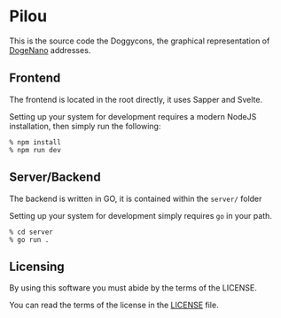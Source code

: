 # Pilou

This is the source code the Doggycons, the graphical representation of [DogeNano](https://dogenano.io) addresses.

## Frontend

The frontend is located in the root directly, it uses Sapper and Svelte.

Setting up your system for development requires a modern NodeJS installation, then simply run the following:

```
% npm install
% npm run dev
```

## Server/Backend

The backend is written in GO, it is contained within the `server/` folder

Setting up your system for development simply requires `go` in your path.

```
% cd server
% go run .
```

## Licensing

By using this software you must abide by the terms of the LICENSE.

You can read the terms of the license in the [LICENSE](https://github.com/appditto/monKey/blob/master/LICENSE) file.

